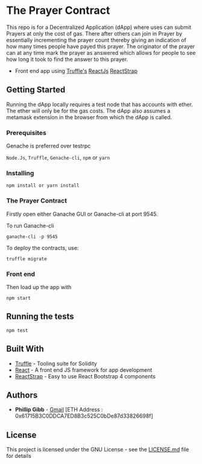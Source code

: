# The Prayer Contract

This repo is for a Decentralized Application (dApp) where uses can submit Prayers at only the cost of gas. There after others can join in Prayer by essentially incrementing the prayer count thereby giving an indication of how many times people have payed this prayer. The originator of the prayer can at any time mark the prayer as answered which allows for people to see how long it took to find the answer to this prayer.

* Front end app using [Truffle's](truffleframework.com) [ReactJs](https://reactjs.org/) [ReactStrap](https://reactstrap.github.io/) 

## Getting Started

Running the dApp locally requires a test node that has accounts with ether. The ether will only be for the gas costs. The dApp also assumes a metamask extension in the browser from which the dApp is called.

### Prerequisites

Genache is preferred over testrpc

`Node.Js`, `Truffle`, `Genache-cli`, `npm` or `yarn`


### Installing

```
npm install or yarn install
```

### The Prayer Contract
Firstly open either Ganache GUI or Ganache-cli at port 9545.

To run Ganache-cli

```ganache-cli -p 9545```

To deploy the contracts, use:

```truffle migrate```


### Front end

Then load up the app with

```npm start```


## Running the tests

```npm test```


## Built With


* [Truffle](truffleframework.com) - Tooling suite for Solidity
* [React](https://reactjs.org/) - A front end JS framework for app development
* [ReactStrap](https://reactstrap.github.io/) - Easy to use React Bootstrap 4 components 


## Authors

* **Phillip Gibb** - [Gmail](mailto:phillipgibb@gmail.com?subject=The%20Prayer%20Contract) [ETH Address : 0x61715B3C0DDCA7ED8B3c525C0bDe87d33826698f]

## License

This project is licensed under the GNU License - see the [LICENSE.md](LICENSE.md) file for details
